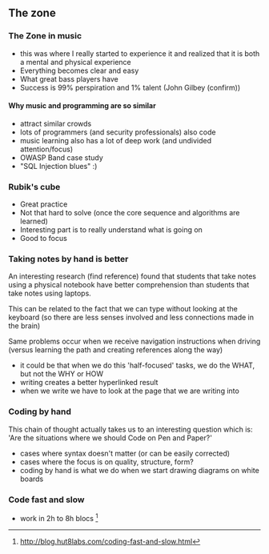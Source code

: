## The zone

### The Zone in music

- this was where I really started to experience it and realized that it is both a mental and physical experience
- Everything becomes clear and easy
- What great bass players have
- Success is 99% perspiration and 1% talent (John Gilbey (confirm))

#### Why music and programming are so similar

- attract similar crowds
- lots of programmers (and security professionals) also code
- music learning also has a lot of deep work (and undivided attention/focus)
- OWASP Band case study
 - "SQL Injection blues" :)

### Rubik's cube

- Great practice
- Not that hard to solve (once the core sequence and algorithms are learned)
- Interesting part is to really understand what is going on
- Good to focus

### Taking notes by hand is better

An interesting research (find reference) found that students that take notes using a physical notebook have better comprehension than students that take notes using laptops.

This can be related to the fact that we can type without looking at the keyboard (so there are less senses involved and less connections made in the brain)

Same problems occur when we receive navigation instructions when driving (versus learning the path and creating references along the way)

- it could be that when we do this 'half-focused' tasks, we do the WHAT, but not the WHY or HOW
- writing creates a better hyperlinked result
- when we write we have to look at the page that we are writing into

### Coding by hand

This chain of thought actually takes us to an interesting question which is: 'Are the situations where we should Code on Pen and Paper?'

- cases where syntax doesn't matter (or can be easily corrected)
- cases where the focus is on quality, structure, form?
- coding by hand is what we do when we start drawing diagrams on white boards

### Code fast and slow

  - work in 2h to 8h blocs [^hut8labs]

[^hut8labs]:  http://blog.hut8labs.com/coding-fast-and-slow.html

